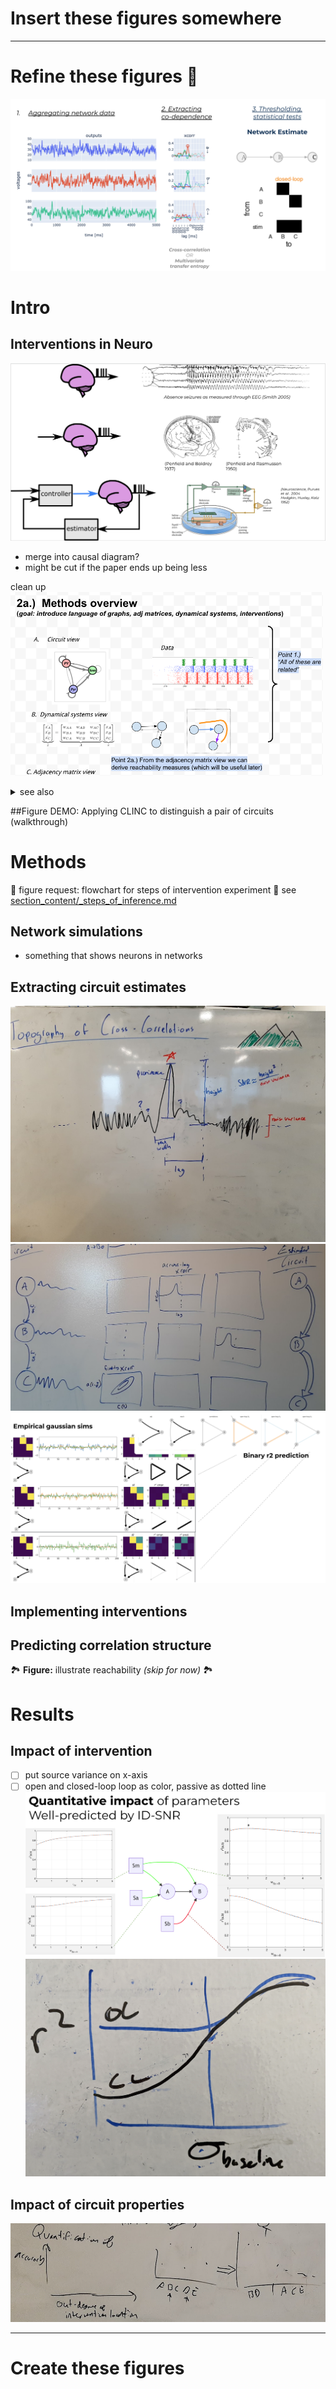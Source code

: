 
# Insert these figures somewhere


---
# Refine these figures 🚧
![](misc_figure_sketches/network_estimation_pipeline_sketch.png)
# Intro 
## Interventions in Neuro
![](misc_figure_sketches/neuro_intervention_background_sketch.png)
- merge into causal diagram?
- might be cut if the paper ends up being less

clean up
<img src="core_figure_sketches/figure2_sketch.png" width="500"/>
<details><summary>see also</summary>

![](whiteboard/signal_aggregation.jpeg)
</details>

##Figure DEMO: Applying CLINC to distinguish a pair of circuits (walkthrough)


# Methods 
🚧 figure request: flowchart for steps of intervention experiment 🚧
see [section_content/_steps_of_inference.md](/section_content/_steps_of_inference.md)

## Network simulations 
- something that shows neurons in networks

## Extracting circuit estimates
![](whiteboard/methods_xcorr_features.jpeg)
![](whiteboard/methods_circuit_xcorr_sketch.png)
![](/code/network_analysis/_demo_imgs/gaussian_snr_prediction_demo.png)




## Implementing interventions

## Predicting correlation structure 
🏞️ **Figure:** illustrate reachability *(skip for now)* 🏞️


# Results
## Impact of intervention
- [ ] put source variance on x-axis
- [ ] open and closed-loop loop as color, passive as dotted line
![](misc_figure_sketches/quant_r2_prediction_common.png)
![](whiteboard/sketch_quant_OL_CL_variance.png)

## Impact of circuit properties
![](whiteboard/accuracy_vs_degree.png)


---

# Create these figures
